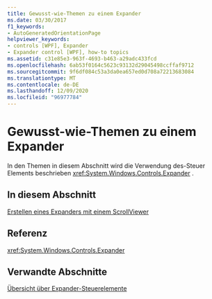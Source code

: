 ```yaml
---
title: Gewusst-wie-Themen zu einem Expander
ms.date: 03/30/2017
f1_keywords:
- AutoGeneratedOrientationPage
helpviewer_keywords:
- controls [WPF], Expander
- Expander control [WPF], how-to topics
ms.assetid: c31e85e3-963f-4693-b463-a29adc433fcd
ms.openlocfilehash: 6ab53f0164c5623c93132d29045498ccffaf9712
ms.sourcegitcommit: 9f6df084c53a3da0ea657ed0d708a72213683084
ms.translationtype: MT
ms.contentlocale: de-DE
ms.lasthandoff: 12/09/2020
ms.locfileid: "96977784"
---
```

# <a name="expander-how-to-topics"></a>Gewusst-wie-Themen zu einem Expander
In den Themen in diesem Abschnitt wird die Verwendung des-Steuer Elements beschrieben <xref:System.Windows.Controls.Expander> .  
  
## <a name="in-this-section"></a>In diesem Abschnitt  
 [Erstellen eines Expanders mit einem ScrollViewer](how-to-create-an-expander-with-a-scrollviewer.md)  
  
## <a name="reference"></a>Referenz  
 <xref:System.Windows.Controls.Expander>  
  
## <a name="related-sections"></a>Verwandte Abschnitte  
 [Übersicht über Expander-Steuerelemente](expander-overview.md)
